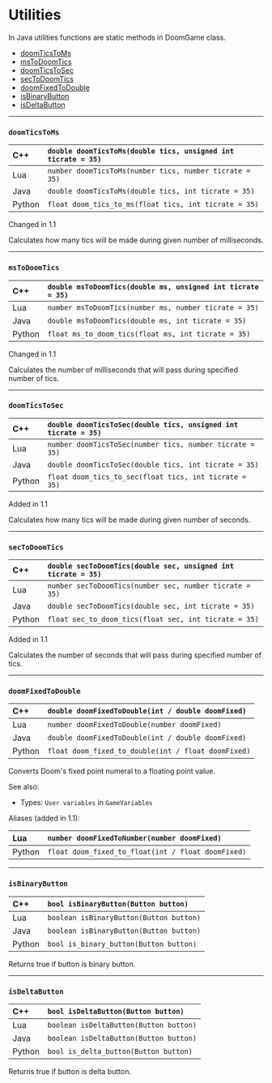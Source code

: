 # Utilities

In Java utilities functions are static methods in DoomGame class.

* [doomTicsToMs](#doomTicsToMs)
* [msToDoomTics](#msToDoomTics)
* [doomTicsToSec](#doomTicsToSec)
* [secToDoomTics](#secToDoomTics)
* [doomFixedToDouble](#doomFixedToDouble)
* [isBinaryButton](#isBinaryButton)
* [isDeltaButton](#isDeltaButton)


---
### <a name="doomTicsToMs"></a> `doomTicsToMs`

| C++    | `double doomTicsToMs(double tics, unsigned int ticrate = 35)` |
| :--    | :--                                                           |
| Lua    | `number doomTicsToMs(number tics, number ticrate = 35)`       |
| Java   | `double doomTicsToMs(double tics, int ticrate = 35)` |
| Python | `float doom_tics_to_ms(float tics, int ticrate = 35)`         |

Changed in 1.1

Calculates how many tics will be made during given number of milliseconds.


---
### <a name="msToDoomTics"></a>`msToDoomTics`

| C++    | `double msToDoomTics(double ms, unsigned int ticrate = 35)` |
| :--    | :--                                                         |
| Lua    | `number msToDoomTics(number ms, number ticrate = 35)`       |
| Java   | `double msToDoomTics(double ms, int ticrate = 35)` |
| Python | `float ms_to_doom_tics(float ms, int ticrate = 35)`         |

Changed in 1.1

Calculates the number of milliseconds that will pass during specified number of tics.


---
### <a name="doomTicsToSec"></a>`doomTicsToSec`

| C++    | `double doomTicsToSec(double tics, unsigned int ticrate = 35)` |
| :--    | :--                                                            |
| Lua    | `number doomTicsToSec(number tics, number ticrate = 35)`       |
| Java   | `double doomTicsToSec(double tics, int ticrate = 35)` |
| Python | `float doom_tics_to_sec(float tics, int ticrate = 35)`         |

Added in 1.1

Calculates how many tics will be made during given number of seconds.


---
### <a name="secToDoomTics"></a>`secToDoomTics`

| C++    | `double secToDoomTics(double sec, unsigned int ticrate = 35)` |
| :--    | :--                                                           |
| Lua    | `number secToDoomTics(number sec, number ticrate = 35)`       |
| Java   | `double secToDoomTics(double sec, int ticrate = 35)` |
| Python | `float sec_to_doom_tics(float sec, int ticrate = 35)`         |

Added in 1.1

Calculates the number of seconds that will pass during specified number of tics.


---
### <a name="doomFixedToDouble"></a>`doomFixedToDouble`

| C++    | `double doomFixedToDouble(int / double doomFixed)`  |
| :--    | :--                                                 |
| Lua    | `number doomFixedToDouble(number doomFixed)`        |
| Java   | `double doomFixedToDouble(int / double doomFixed)`  |
| Python | `float doom_fixed_to_double(int / float doomFixed)` |

Converts Doom's fixed point numeral to a floating point value.

See also: 
- Types: `User variables` in `GameVariables`

Aliases (added in 1.1):

| Lua    | `number doomFixedToNumber(number doomFixed)`       |
| :--    | :--                                                |
| Python | `float doom_fixed_to_float(int / float doomFixed)` |


---
### <a name="isBinaryButton"></a>`isBinaryButton`

| C++    | `bool isBinaryButton(Button button)`    |
| :--    | :--                                     |
| Lua    | `boolean isBinaryButton(Button button)` |
| Java   | `boolean isBinaryButton(Button button)` |
| Python | `bool is_binary_button(Button button)`  |

Returns true if button is binary button.


---
### <a name="isDeltaButton"></a>`isDeltaButton`

| C++    | `bool isDeltaButton(Button button)`    |
| :--    | :--                                    |
| Lua    | `boolean isDeltaButton(Button button)` |
| Java   | `boolean isDeltaButton(Button button)` |
| Python | `bool is_delta_button(Button button)`  |

Returns true if button is delta button.

